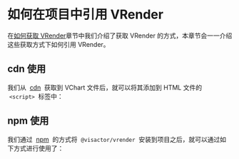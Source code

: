 # 如何在项目中引用 VRender

在[如何获取 VRender](/tutorials/Basic/How_to_Get_VRender)章节中我们介绍了获取 VRender 的方式，本章节会一一介绍这些获取方式下如何引用 VRender。

## cdn 使用

我们从  [cdn](https://unpkg.com/@visactor/vrender@0.13.13/dist/index.js)  获取到 VChart 文件后，就可以将其添加到 HTML 文件的  `<script>`  标签中：

## npm 使用

我们通过  [npm](https://www.npmjs.com/package/@visactor/vrender)  的方式将  `@visactor/vrender`  安装到项目之后，就可以通过如下方式进行使用了：
